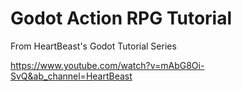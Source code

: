 # Godot Action RPG Tutorial

From HeartBeast's Godot Tutorial Series

https://www.youtube.com/watch?v=mAbG8Oi-SvQ&ab_channel=HeartBeast
